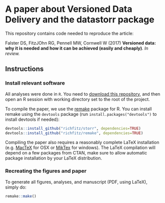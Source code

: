 # A paper about Versioned Data Delivery and the datastorr package

This repository contains code needed to reproduce the article:

Falster DS, FitzJOhn RG, Pennell MW, Cornwell W (2017) **Versioned data: why it is needed and how it can be achieved (easily and cheaply)**. *In review.*

## Instructions

### Install relevant software

All analyses were done in `R`. You need to [download this repository](https://github.com/traitecoevo/data_versioning/archive/master.zip), and then open an R session with working directory set to the root of the project.

To compile the paper, we use the [remake](https://github.com/richfitz/remake) package for R. You can install remake using the `devtools` package (run `install.packages("devtools")` to install devtools if needed):

```r
devtools::install_github("richfitz/storr", dependencies=TRUE)
devtools::install_github("richfitz/remake", dependencies=TRUE)
```

Compiling the paper also requires a reasonably complete LaTeX installation (e.g. [MacTeX](https://tug.org/mactex/) for OSX or [MikTex](http://miktex.org/) for windows). The LaTeX compilation will depend on a few packages from CTAN, make sure to allow automatic package installation by your LaTeX distribution.

### Recreating the figures and paper

To generate all figures, analyses, and manuscript (PDF, using LaTeX), simply do:

```r
remake::make()
```

